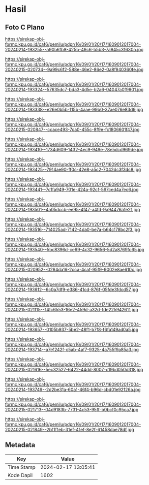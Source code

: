 # Hasil

## Foto C Plano

https://sirekap-obj-formc.kpu.go.id/caf6/pemilu/pdpr/16/09/01/20/17/1609012017004-20240214-193255--a90b6fb8-425b-49c6-b5b3-7a945c31630a.jpg

https://sirekap-obj-formc.kpu.go.id/caf6/pemilu/pdpr/16/09/01/20/17/1609012017004-20240215-020734--9a99c6f2-588e-46e2-86e2-0a8f940360fe.jpg

https://sirekap-obj-formc.kpu.go.id/caf6/pemilu/pdpr/16/09/01/20/17/1609012017004-20240214-193324--57635dc7-bda3-4d5e-b2a6-04047a0f9601.jpg

https://sirekap-obj-formc.kpu.go.id/caf6/pemilu/pdpr/16/09/01/20/17/1609012017004-20240214-193338--e26e0b5b-115b-4aae-99b0-37ae076e83d9.jpg

https://sirekap-obj-formc.kpu.go.id/caf6/pemilu/pdpr/16/09/01/20/17/1609012017004-20240215-020847--ccace493-7ca0-455c-8f9e-fc1806601f47.jpg

https://sirekap-obj-formc.kpu.go.id/caf6/pemilu/pdpr/16/09/01/20/17/1609012017004-20240214-193410--1734d609-1432-4ec9-949e-78e5dcd969de.jpg

https://sirekap-obj-formc.kpu.go.id/caf6/pemilu/pdpr/16/09/01/20/17/1609012017004-20240214-193425--7914ae90-ff0c-42e8-a5c2-7042dc3f3dc8.jpg

https://sirekap-obj-formc.kpu.go.id/caf6/pemilu/pdpr/16/09/01/20/17/1609012017004-20240214-193441--7c1fa949-701e-424a-92cf-597ced4a7ec6.jpg

https://sirekap-obj-formc.kpu.go.id/caf6/pemilu/pdpr/16/09/01/20/17/1609012017004-20240214-193501--4a05dccb-ee95-4f47-a4fd-9a94476a1e21.jpg

https://sirekap-obj-formc.kpu.go.id/caf6/pemilu/pdpr/16/09/01/20/17/1609012017004-20240214-193516--714025ad-7142-4da0-be7a-b64c178bc2f3.jpg

https://sirekap-obj-formc.kpu.go.id/caf6/pemilu/pdpr/16/09/01/20/17/1609012017004-20240214-193540--5bc8396d-ce69-4c32-9656-5d2a8769fc65.jpg

https://sirekap-obj-formc.kpu.go.id/caf6/pemilu/pdpr/16/09/01/20/17/1609012017004-20240215-020952--0294da16-2cca-4caf-95f9-9002e8ae610c.jpg

https://sirekap-obj-formc.kpu.go.id/caf6/pemilu/pdpr/16/09/01/20/17/1609012017004-20240214-193612--6c0a7df9-e386-41cd-876f-05fde3fdcd57.jpg

https://sirekap-obj-formc.kpu.go.id/caf6/pemilu/pdpr/16/09/01/20/17/1609012017004-20240215-021115--14fc6553-16e2-459d-a32d-fde225942611.jpg

https://sirekap-obj-formc.kpu.go.id/caf6/pemilu/pdpr/16/09/01/20/17/1609012017004-20240214-193657--0105b937-5be2-48f1-b7f8-f6fa149ad0a5.jpg

https://sirekap-obj-formc.kpu.go.id/caf6/pemilu/pdpr/16/09/01/20/17/1609012017004-20240214-193714--a7e1242f-c5ab-4af7-9325-4a755f9a85a3.jpg

https://sirekap-obj-formc.kpu.go.id/caf6/pemilu/pdpr/16/09/01/20/17/1609012017004-20240215-021616--5ec32527-6422-44dd-8007-c19bd050d318.jpg

https://sirekap-obj-formc.kpu.go.id/caf6/pemilu/pdpr/16/09/01/20/17/1609012017004-20240214-193749--2d2be31a-60a1-46f4-b96d-cbd01e92126a.jpg

https://sirekap-obj-formc.kpu.go.id/caf6/pemilu/pdpr/16/09/01/20/17/1609012017004-20240215-021713--04d9183b-7731-4c53-95ff-b0bcf0c95ca7.jpg

https://sirekap-obj-formc.kpu.go.id/caf6/pemilu/pdpr/16/09/01/20/17/1609012017004-20240215-021849--2b11f1eb-31ef-41ef-8e2f-61458dae78df.jpg


## Metadata

| Key        | Value               |
| ---------- | ------------------- |
| Time Stamp | 2024-02-17 13:05:41 |
| Kode Dapil | 1602                |




